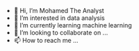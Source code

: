 - 👋 Hi, I’m Mohamed The Analyst
- 👀 I’m interested in data analysis
- 🌱 I’m currently learning machine learning
- 💞️ I’m looking to collaborate on ...
- 📫 How to reach me ...

<!---
mohammedkamel22/mohammedkamel22 is a ✨ special ✨ repository because its `README.md` (this file) appears on your GitHub profile.
You can click the Preview link to take a look at your changes.
--->
